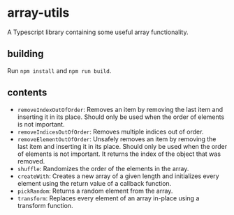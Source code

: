 # array-utils
A Typescript library containing some useful array functionality.

## building

Run `npm install` and `npm run build`.

## contents

- `removeIndexOutOfOrder`: Removes an item by removing the last item and inserting it in its place. Should only be used 
  when the order of elements is not important.
- `removeIndicesOutOfOrder`: Removes multiple indices out of order.
- `removeElementOutOfOrder`: Unsafely removes an item by removing the last item and inserting it in its place. Should 
  only be used when the order of elements is not important. It returns the index of the object that was removed.
- `shuffle`: Randomizes the order of the elements in the array.
- `createWith`: Creates a new array of a given length and initializes every element using the return value of a 
  callback function.
- `pickRandom`: Returns a random element from the array.
- `transform`: Replaces every element of an array in-place using a transform function.
